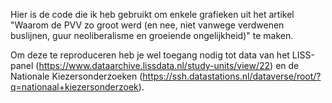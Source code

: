 Hier is de code die ik heb gebruikt om enkele grafieken uit het artikel "Waarom de PVV zo groot werd (en nee, niet vanwege verdwenen buslijnen, guur neoliberalisme en groeiende ongelijkheid)" te maken. 

Om deze te reproduceren heb je wel toegang nodig tot data van het LISS-panel (https://www.dataarchive.lissdata.nl/study-units/view/22) en de Nationale Kiezersonderzoeken (https://ssh.datastations.nl/dataverse/root/?q=nationaal+kiezersonderzoek). 

